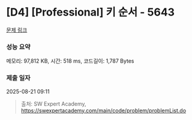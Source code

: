 # [D4] [Professional] 키 순서 - 5643 

[문제 링크](https://swexpertacademy.com/main/code/problem/problemDetail.do?contestProbId=AWXQsLWKd5cDFAUo) 

### 성능 요약

메모리: 97,812 KB, 시간: 518 ms, 코드길이: 1,787 Bytes

### 제출 일자

2025-08-21 09:11



> 출처: SW Expert Academy, https://swexpertacademy.com/main/code/problem/problemList.do